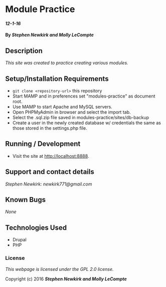# Module Practice

#### _12-1-16_

#### By _**Stephen Newkirk and Molly LeCompte**_

## Description

_This site was created to practice creating various modules._


## Setup/Installation Requirements

* `git clone <repository-url>` this repository
* Start MAMP and in preferences set "modules-practice" as document root.
* Use MAMP to start Apache and MySQL servers.
* Open PHPMyAdmin in browser and select the import tab.
* Select the .sql.zip file saved in modules-practice/sites/db-backup
* Create a user in the newly created database w/ credentials the same as those stored in the settings.php file.

## Running / Development

* Visit the site at [http://localhost:8888](http://localhost:8888).

## Support and contact details

_Stephen Newkirk: newkirk771@gmail.com_

## Known Bugs

_None_

## Technologies Used

+ Drupal
+ PHP

### License

*This webpage is licensed under the GPL 2.0 license.*

Copyright (c) 2016 **_Stephen Newkirk and Molly LeCompte_**
